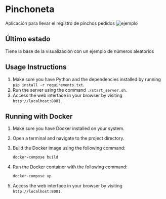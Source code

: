 # Pinchoneta

Aplicación para llevar el registro de pinchos pedidos
![ejemplo](https://github.com/mariorht/Pinchoneta/assets/22685503/3e3a641f-4017-4475-a637-c7635089a6e7)

## Último estado
Tiene la base de la visualización con un ejemplo de números aleatorios

## Usage Instructions

1. Make sure you have Python and the dependencies installed by running `pip install -r requirements.txt`.
2. Run the server using the command `./start_server.sh`.
3. Access the web interface in your browser by visiting `http://localhost:8081`.

## Running with Docker

1. Make sure you have Docker installed on your system.
2. Open a terminal and navigate to the project directory.
3. Build the Docker image using the following command:

   ```bash
   docker-compose build

4. Run the Docker container with the following command:

   ```bash
   docker-compose up

5. Access the web interface in your browser by visiting `http://localhost:8081`.

